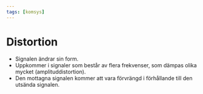 ```yaml
---
tags: [komsys]
---
```

# Distortion
- Signalen ändrar sin form.
- Uppkommer i signaler som består av flera frekvenser, som dämpas olika mycket (amplituddistortion).
- Den mottagna signalen kommer att vara förvrängd i förhållande till den utsända signalen.